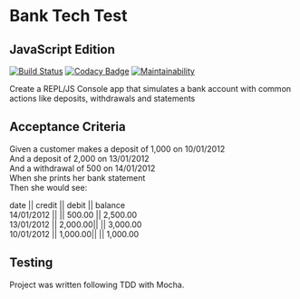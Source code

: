 # Bank Tech Test
## JavaScript Edition
[![Build Status](https://travis-ci.org/acodeguy/bank-tech-test-js.svg?branch=master)](https://travis-ci.org/acodeguy/bank-tech-test-js) [![Codacy Badge](https://api.codacy.com/project/badge/Grade/d1b41d6aad8f4ff9b7a5d05599327b2e)](https://www.codacy.com/app/acodeguy/bank-tech-test-js?utm_source=github.com&amp;utm_medium=referral&amp;utm_content=acodeguy/bank-tech-test-js&amp;utm_campaign=Badge_Grade) [![Maintainability](https://api.codeclimate.com/v1/badges/58fef76e8a703e1d5ece/maintainability)](https://codeclimate.com/github/acodeguy/bank-tech-test-js/maintainability)

Create a REPL/JS Console app that simulates a bank account with common actions like deposits, withdrawals and statements

## Acceptance Criteria

Given a customer makes a deposit of 1,000 on 10/01/2012<br>
And a deposit of 2,000 on 13/01/2012<br>
And a withdrawal of 500 on 14/01/2012<br>
When she prints her bank statement<br>
Then she would see:<br>


date || credit || debit || balance<br>
14/01/2012 || || 500.00 || 2,500.00<br>
13/01/2012 || 2,000.00|| || 3,000.00<br>
10/01/2012 || 1,000.00|| || 1,000.00<br>

## Testing

Project was written following TDD with Mocha.